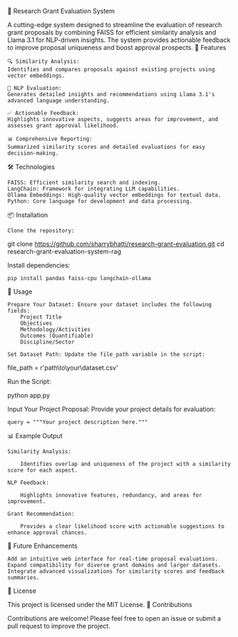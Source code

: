 🚀 Research Grant Evaluation System

A cutting-edge system designed to streamline the evaluation of research grant proposals by combining FAISS for efficient similarity analysis and Llama 3.1 for NLP-driven insights. The system provides actionable feedback to improve proposal uniqueness and boost approval prospects.
🌟 Features

    🔍 Similarity Analysis:
    Identifies and compares proposals against existing projects using vector embeddings.

    🤖 NLP Evaluation:
    Generates detailed insights and recommendations using Llama 3.1's advanced language understanding.

    ✅ Actionable Feedback:
    Highlights innovative aspects, suggests areas for improvement, and assesses grant approval likelihood.

    📊 Comprehensive Reporting:
    Summarized similarity scores and detailed evaluations for easy decision-making.

🛠️ Technologies

    FAISS: Efficient similarity search and indexing.
    LangChain: Framework for integrating LLM capabilities.
    Ollama Embeddings: High-quality vector embeddings for textual data.
    Python: Core language for development and data processing.

📦 Installation

    Clone the repository:

git clone https://github.com/sharrybhatti/research-grant-evaluation.git
cd research-grant-evaluation-system-rag

Install dependencies:

    pip install pandas faiss-cpu langchain-ollama

🚀 Usage

    Prepare Your Dataset: Ensure your dataset includes the following fields:
        Project Title
        Objectives
        Methodology/Activities
        Outcomes (Quantifiable)
        Discipline/Sector

    Set Dataset Path: Update the file_path variable in the script:

file_path = r'path\to\your\dataset.csv'

Run the Script:

python app.py

Input Your Project Proposal:
Provide your project details for evaluation:

    query = """Your project description here."""

📊 Example Output

    Similarity Analysis:

        Identifies overlap and uniqueness of the project with a similarity score for each aspect.

    NLP Feedback:

        Highlights innovative features, redundancy, and areas for improvement.

    Grant Recommendation:

        Provides a clear likelihood score with actionable suggestions to enhance approval chances.

🔮 Future Enhancements

    Add an intuitive web interface for real-time proposal evaluations.
    Expand compatibility for diverse grant domains and larger datasets.
    Integrate advanced visualizations for similarity scores and feedback summaries.

📜 License

This project is licensed under the MIT License.
🙌 Contributions

Contributions are welcome! Please feel free to open an issue or submit a pull request to improve the project.
